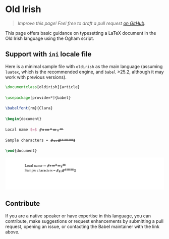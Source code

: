 # Old Irish

<blockquote>
  <p><em>Improve this page! Feel free to draft a pull request <a href="https://github.com/latex3/babel/tree/docs/docs">on GitHub</a>.</em></p>
</blockquote>

This page offers basic guidance on typesetting a LaTeX document in the
Old Irish language using the Ogham script.

## Support with `ini` locale file

Here is a minimal sample file with `oldirish` as the main language
(assuming `luatex`, which is the recommended engine, and `babel` ≥25.2,
although it may work with previous versions).

```tex
\documentclass[oldirish]{article}

\usepackage[provide=*]{babel}

\babelfont{rm}{Clara}

\begin{document}

Local name $=$ ᚌᚑᚔᚇᚓᚂᚉ

Sample characters = ᚌᚂᚁᚍᚇᚉᚊᚕ

\end{document}
```

![](../media/locale-oldirish.png)

## Contribute

If you are a native speaker or have expertise in this language, you can
contribute, make suggestions or request enhancements by submitting a
pull request, opening an issue, or contacting the Babel maintainer with
the link above.